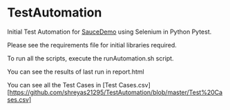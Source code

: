 # TestAutomation

Initial Test Automation for [SauceDemo](https://www.saucedemo.com) using Selenium in Python Pytest.

Please see the requirements file for initial libraries required.

To run all the scripts, execute the runAutomation.sh script.

You can see the results of last run in report.html

You can see all the Test Cases in [Test Cases.csv][https://github.com/shreyas21295/TestAutomation/blob/master/Test%20Cases.csv]
